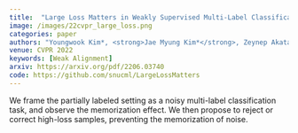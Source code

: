 ```yaml
---
title:  "Large Loss Matters in Weakly Supervised Multi-Label Classification"
image: /images/22cvpr_large_loss.png
categories: paper
authors: "Youngwook Kim*, <strong>Jae Myung Kim*</strong>, Zeynep Akata, Jungwoo Lee"
venue: CVPR 2022
keywords: [Weak Alignment]
arxiv: https://arxiv.org/pdf/2206.03740
code: https://github.com/snucml/LargeLossMatters
---
```

We frame the partially labeled setting as a noisy multi-label classification task, and observe the memorization effect. We then propose to reject or correct high-loss samples, preventing the memorization of noise.
